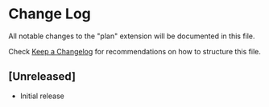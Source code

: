 # Change Log
All notable changes to the "plan" extension will be documented in this file.

Check [Keep a Changelog](http://keepachangelog.com/) for recommendations on how to structure this file.

## [Unreleased]
- Initial release